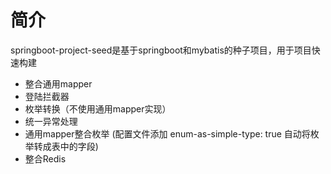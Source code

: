 # 简介
springboot-project-seed是基于springboot和mybatis的种子项目，用于项目快速构建
- 整合通用mapper
- 登陆拦截器
- 枚举转换（不使用通用mapper实现）
- 统一异常处理
- 通用mapper整合枚举  (配置文件添加 enum-as-simple-type: true 自动将枚举转成表中的字段)
- 整合Redis




